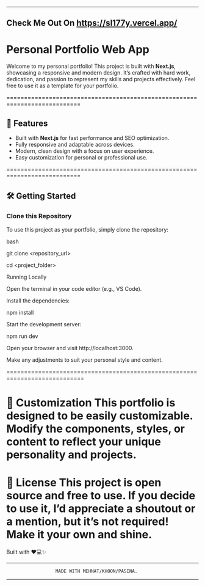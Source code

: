 -----------------------------------------------------------------------------
Check Me Out On https://sl177y.vercel.app/
-----------------------------------------------------------------------------
# Personal Portfolio Web App  

Welcome to my personal portfolio! This project is built with **Next.js**, showcasing a responsive and modern design. It’s crafted with hard work, dedication, and passion to represent my skills and projects effectively. Feel free to use it as a template for your portfolio.

===========================================================================

## 🚀 Features  
- Built with **Next.js** for fast performance and SEO optimization.  
- Fully responsive and adaptable across devices.  
- Modern, clean design with a focus on user experience.  
- Easy customization for personal or professional use.  

===========================================================================

## 🛠️ Getting Started  

### Clone this Repository  
To use this project as your portfolio, simply clone the repository:  

bash

git clone <repository_url>

cd <project_folder>

Running Locally

Open the terminal in your code editor (e.g., VS Code).

Install the dependencies:

npm install

Start the development server:

npm run dev

Open your browser and visit http://localhost:3000.

Make any adjustments to suit your personal style and content.

============================================================================

📌 Customization
This portfolio is designed to be easily customizable. Modify the components, styles, or content to reflect your unique personality and projects.
===========================================================================
📄 License
This project is open source and free to use. If you decide to use it, I’d appreciate a shoutout or a mention, but it’s not required! Make it your own and shine.
===========================================================================
Built with ❤️💻✨

----------------------------------------------------------------------------
                      MADE WITH MEHNAT/KHOON/PASINA.
----------------------------------------------------------------------------                      
